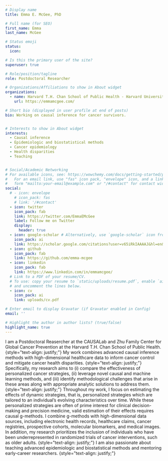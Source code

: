```yaml
---
# Display name
title: Emma E. McGee, PhD

# Full name (for SEO)
first_name: Emma 
last_name: McGee

# Status emoji
status:
  icon: 

# Is this the primary user of the site?
superuser: true

# Role/position/tagline
role: Postdoctoral Researcher

# Organizations/Affiliations to show in About widget
organizations:
  - name: Harvard T.H. Chan School of Public Health - Harvard University
    url: https://emmamcgee.com/

# Short bio (displayed in user profile at end of posts)
bio: Working on causal inference for cancer survivors.


# Interests to show in About widget
interests:
  - Causal inference
  - Epidemiologic and biostatistical methods
  - Cancer epidemiology
  - Health disparities
  - Teaching


# Social/Academic Networking
# For available icons, see: https://wowchemy.com/docs/getting-started/page-builder/#icons
#   For an email link, use "fas" icon pack, "envelope" icon, and a link in the
#   form "mailto:your-email@example.com" or "/#contact" for contact widget.
social:
  # - icon: envelope
    # icon_pack: fas
    # link: '/#contact'
  - icon: twitter
    icon_pack: fab
    link: https://twitter.com/EmmaEMcGee
    label: Follow me on Twitter
    display:
      header: true
  - icon: google-scholar # Alternatively, use `google-scholar` icon from `ai` icon pack
    icon_pack: ai
    link: https://scholar.google.com/citations?user=v65iRkIAAAAJ&hl=en&oi=sra
  - icon: github
    icon_pack: fab
    link: https://github.com/emma-mcgee
  - icon: linkedin
    icon_pack: fab
    link: https://www.linkedin.com/in/emmamcgee/
  # Link to a PDF of your resume/CV.
  # To use: copy your resume to `static/uploads/resume.pdf`, enable `ai` icons in `params.yaml`,
  # and uncomment the lines below.
  - icon: cv
    icon_pack: ai
    link: uploads/cv.pdf

# Enter email to display Gravatar (if Gravatar enabled in Config)
email: ''

# Highlight the author in author lists? (true/false)
highlight_name: true
---
```


I am a Postdoctoral Reasercher at the CAUSALab and Zhu Family Center for Global Cancer Prevention at the Harvard T.H. Chan School of Public Health.
{style="text-align: justify;"}
My work combines advanced causal inference methods with high-dimensional healthcare data to inform cancer control and mitigate cancer health disparities.
{style="text-align: justify;"}
Specifically, my research aims to (i) compare the effectiveness of personalized cancer strategies, (ii) leverage novel causal and machine learning methods, and (iii) identify methodological challenges that arise in these areas along with appropriate analytic solutions to address them.
{style="text-align: justify;"}
Throughout my work, I focus on estimating the effects of dynamic strategies, that is, personalized strategies which are tailored to an individual’s evolving characteristics over time. While these personalized strategies are often of prime interest for clinical decision-making and precision medicine, valid estimation of their effects requires causal g-methods. I combine g-methods with high-dimensional data sources, including electronic health records, healthcare claims, cancer registries, prospective cohorts, molecular biomarkers, and medical images. In addition, my research prioritizes the inclusion of individuals who have been underrepresented in randomized trials of cancer interventions, such as older adults.
{style="text-align: justify;"}
I am also passionate about teaching advanced epidemiologic and biostatistical methods and mentoring early-career researchers. 
{style="text-align: justify;"}
